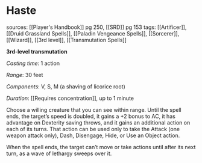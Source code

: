 # Haste
sources: [[Player's Handbook]] pg 250, [[SRD]] pg 153
tags: [[Artificer]], [[Druid Grassland Spells]], [[Paladin Vengeance Spells]], [[Sorcerer]], [[Wizard]], [[3rd level]], [[Transmutation Spells]]

**3rd-level transmutation**

*Casting time*: 1 action

*Range*: 30 feet

*Components*: V, S, M (a shaving of licorice root)

*Duration*: [[Requires concentration]], up to 1 minute

Choose a willing creature that you can see within range. Until the spell ends, the target’s speed is doubled, it gains a +2 bonus to AC, it has advantage on Dexterity saving throws, and it gains an additional action on each of its turns. That action can be used only to take the Attack (one weapon attack only), Dash, Disengage, Hide, or Use an Object action.

When the spell ends, the target can’t move or take actions until after its next turn, as a wave of lethargy sweeps over it.
